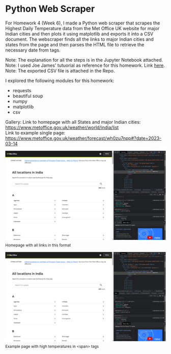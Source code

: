 # Python Web Scraper

For Homework 4 (Week 6), I made a Python web scraper that scrapes the Highest Daily Temperature data from the Met Office UK website for major Indian cities and then plots it using matplotlib and exports it into a CSV document. The webscraper finds all the links to major Indian cities and states from the page and then parses the HTML file to retrieve the necessary date from <span> tags.    
   
Note: The explanation for all the steps is in the Jupyter Notebook attached. 
Note: I used Joe James' tutuorial as reference for this homework. Link [here](https://www.youtube.com/watch?v=zD0FDYI5_rs).     
Note: The exported CSV file is attached in the Repo.   

I explored the following modules for this homework:
- requests
- beautiful soup
- numpy
- matplotlib
- csv

Gallery:
Link to homepage with all States and major Indian cities: https://www.metoffice.gov.uk/weather/world/india/list    
Link to example single page: https://www.metoffice.gov.uk/weather/forecast/wh0zu7npp#?date=2023-03-14

![ Homepage with all links in this format](./Images/1.png)    
<sub> Homepage with all links in this format

![Example page with high temperatures in  \<span> tags](./Images/1.png)    
<sub> Example page with high temperatures in  \<span> tags
